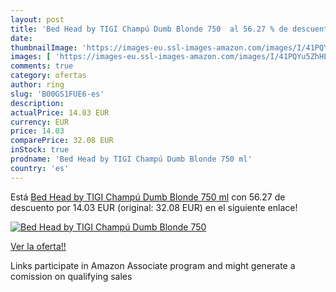 ```yaml
---
layout: post
title: 'Bed Head by TIGI Champú Dumb Blonde 750  al 56.27 % de descuento'
date: 
thumbnailImage: 'https://images-eu.ssl-images-amazon.com/images/I/41PQYu5ZhHL._SL200_.jpg'
images: [ 'https://images-eu.ssl-images-amazon.com/images/I/41PQYu5ZhHL._SL200_.jpg' ]
comments: true
category: ofertas
author: ring
slug: 'B00GS1FUE6-es'
description:
actualPrice: 14.03 EUR
currency: EUR
price: 14.03
comparePrice: 32.08 EUR
inStock: true
prodname: 'Bed Head by TIGI Champú Dumb Blonde 750 ml'
country: 'es'
---
```


Está [Bed Head by TIGI Champú Dumb Blonde 750 ml](https://www.amazon.es/dp/B00GS1FUE6/?tag=tolees-21) con 56.27 de descuento por 14.03 EUR (original: 32.08 EUR) en el siguiente enlace!

[![Bed Head by TIGI Champú Dumb Blonde 750 ](https://images-eu.ssl-images-amazon.com/images/I/41PQYu5ZhHL._SL200_.jpg)](https://www.amazon.es/dp/B00GS1FUE6/?tag=tolees-21)

[Ver la oferta!!](https://www.amazon.es/dp/B00GS1FUE6/?tag=tolees-21)

Links participate in Amazon Associate program and might generate a comission on qualifying sales


